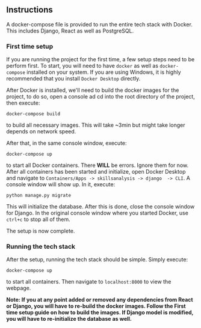 ## Instructions
A docker-compose file is provided to run the entire tech stack with Docker. This includes Django, React as well as PostgreSQL.

### First time setup
If you are running the project for the first time, a few setup steps need to be perform first. To start, you will need to have `docker` as well as `docker-compose` installed on your system. If you are using Windows, it is highly recommended that you install `Docker Desktop` directly.

After Docker is installed, we'll need to build the docker images for the project, to do so, open a console ad cd into the root directory of the project, then execute:
```console
docker-compose build
```
to build all necessary images. This will take ~3min but might take longer depends on network speed.

After that, in the same console window, execute:
```console
docker-compose up
```
to start all Docker containers. There **WILL** be errors. Ignore them for now. After all containers has been started and initialize, open Docker Desktop and navigate to `Containers/Apps -> skillsanalysis -> django  -> CLI`. A console window will show up. In it, execute:
```console
python manage.py migrate
```
This will initialize the database. After this is done, close the console window for Django. In the original console window where you started Docker, use `ctrl+c` to stop all of them.

The setup is now complete.

### Running the tech stack
After the setup, running the tech stack should be simple. Simply execute:
```console
docker-compose up
```
to start all containers. Then navigate to `localhost:8000` to view the webpage.

**Note: If you at any point added or removed any dependencies from React or Django, you will have to re-build the docker images. Follow the First time setup guide on how to build the images. If Django model is modified, you will have to re-initialize the database as well.**
